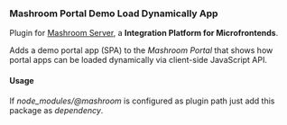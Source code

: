 
### Mashroom Portal Demo Load Dynamically App

Plugin for [Mashroom Server](https://www.mashroom-server.com), a **Integration Platform for Microfrontends**. 

Adds a demo portal app (SPA) to the _Mashroom Portal_ that shows how portal apps can be loaded dynamically via client-side JavaScript API.

#### Usage

If _node_modules/@mashroom_ is configured as plugin path just add this package as _dependency_.

